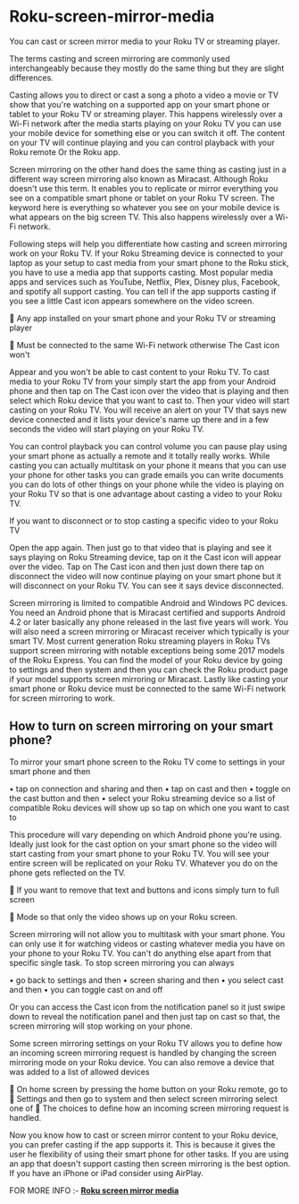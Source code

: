 # Roku-screen-mirror-media

You can cast or screen mirror media to your Roku TV or streaming player.

The terms casting and screen mirroring are commonly used interchangeably because they mostly do the same thing but they are slight differences.

Casting allows you to direct or cast a song a photo a video a movie or TV show that you're watching on a supported app on your smart phone or tablet to your Roku TV or streaming player. This happens wirelessly over a Wi-Fi network after the media starts playing on your Roku TV you can use your mobile device for something else or you can switch it off. The content on your TV will continue playing and you can control playback with your Roku remote Or the Roku app.

 
Screen mirroring on the other hand does the same thing as casting just in a different way screen mirroring also known as Miracast. Although Roku  doesn't use this term. It enables you to replicate or mirror everything you see on a compatible smart phone or tablet on your Roku TV screen. The keyword here is everything so whatever you see on your mobile device is what appears on the big screen TV. This also happens wirelessly over a Wi-Fi network. 

 
Following steps will help you differentiate how casting and screen mirroring work on your Roku TV. If your  Roku Streaming device is connected to your laptop as your setup to cast media from your smart phone to the Roku stick, you have to use a media app that supports casting. Most popular media apps and services such as YouTube, Netflix, Plex, Disney plus, Facebook, and spotify all support casting. You can tell if the app supports casting if you see a little Cast icon appears somewhere on the video screen.

 

	Any app installed on your smart phone and your Roku TV or streaming player

	Must be connected to the same Wi-Fi network otherwise The Cast icon won't

Appear and you won't be able to cast content to your Roku TV. To cast media to your Roku TV from your  simply start the app from your Android phone and then tap on The Cast icon over the video that is playing and then select which Roku device that you want to cast to. Then your video will start casting on your Roku TV. You will receive an alert on your TV that says new device connected and it lists your device's name up there and in a few seconds the video will start playing on your Roku TV. 


You can control playback you can control volume you can pause play using your smart phone as actually a remote and it totally really works. While casting you can actually multitask on your phone it means that you can use your phone for other tasks you can grade emails you can write documents you can do lots of other things on your phone while the video is playing on your Roku TV so that is one advantage about casting a video to your Roku TV.

 

If you want to disconnect or to stop casting a specific video to your Roku TV

Open the app again. Then just go to that video that is playing and see it says playing on Roku Streaming device, tap on it the Cast icon will appear over the video. Tap on The Cast icon and then just down there tap on disconnect the video will now continue playing on your smart phone but it will disconnect on your Roku TV.   You can see it says device disconnected.  

Screen mirroring is limited to compatible Android and Windows PC devices. You need an Android phone that is Miracast certified and supports Android 4.2 or later basically any phone released in the last five years will work. You will also need a screen mirroring or Miracast receiver which typically is your smart TV. Most current generation Roku streaming players in Roku TVs  support screen mirroring with notable exceptions being some 2017 models of the Roku Express. You can find the model of your Roku device by going to settings and then system and then you can check the Roku product page if your model supports screen mirroring or Miracast. Lastly like casting your smart phone or Roku device must be connected to the same Wi-Fi network for screen mirroring to work.

## How to turn on screen mirroring on your smart phone?

 
To mirror your smart phone screen to the Roku TV  come to settings in your smart phone and then

•	tap on connection and sharing and then
•	tap on cast and then
•	toggle on the cast button and then
•	select your Roku streaming device so a list of compatible Roku devices will show up so tap on which one you want to cast to

This procedure will vary depending on which Android phone you're using.  Ideally just look for the cast option on your smart phone so the video will start casting from your smart phone to your Roku TV.  You will see your entire screen will be replicated on your Roku TV. Whatever  you do on the phone gets reflected on the TV.

	If you want to remove that text and buttons and icons simply turn to full screen

	Mode so that only the video shows up on your Roku screen.

Screen mirroring will not allow you to multitask with your smart phone. You can only use it for watching videos or casting whatever media you have on your phone to your Roku TV. You can't do anything else apart from that specific single task.  To stop screen mirroring you can always

•	go back to settings and then
•	screen sharing and then
•	you select cast and then
•	you can toggle cast on and off

Or you can access the Cast icon from the notification panel so it just swipe down to reveal the notification panel and then just tap on cast so that, the screen mirroring will stop working on your phone.

Some screen mirroring settings on your Roku TV allows you to define how an incoming screen mirroring request is handled by changing the screen mirroring mode on your Roku device. You can also remove a device that was added to a list of allowed devices

	On home screen by pressing the home button on your Roku remote, go to
	Settings and then go to system and then select screen mirroring select one of
	The choices to define how an incoming screen mirroring request is handled.

Now you know how to cast or screen mirror content to your Roku device, you can prefer casting if the app supports it. This is  because it gives the user he flexibility of using their smart phone for other tasks. If you are using an app that doesn't support casting then screen mirroring is the best option. If you have an iPhone  or iPad consider using AirPlay.

FOR MORE INFO :- <b><a href="https://iguruservices.com/support">Roku screen mirror media</a></b>

